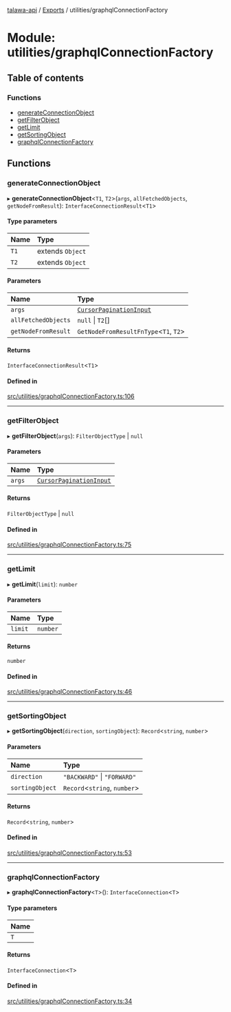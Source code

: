 [talawa-api](../README.md) / [Exports](../modules.md) / utilities/graphqlConnectionFactory

# Module: utilities/graphqlConnectionFactory

## Table of contents

### Functions

- [generateConnectionObject](utilities_graphqlConnectionFactory.md#generateconnectionobject)
- [getFilterObject](utilities_graphqlConnectionFactory.md#getfilterobject)
- [getLimit](utilities_graphqlConnectionFactory.md#getlimit)
- [getSortingObject](utilities_graphqlConnectionFactory.md#getsortingobject)
- [graphqlConnectionFactory](utilities_graphqlConnectionFactory.md#graphqlconnectionfactory)

## Functions

### generateConnectionObject

▸ **generateConnectionObject**\<`T1`, `T2`\>(`args`, `allFetchedObjects`, `getNodeFromResult`): `InterfaceConnectionResult`\<`T1`\>

#### Type parameters

| Name | Type |
| :------ | :------ |
| `T1` | extends `Object` |
| `T2` | extends `Object` |

#### Parameters

| Name | Type |
| :------ | :------ |
| `args` | [`CursorPaginationInput`](types_generatedGraphQLTypes.md#cursorpaginationinput) |
| `allFetchedObjects` | ``null`` \| `T2`[] |
| `getNodeFromResult` | `GetNodeFromResultFnType`\<`T1`, `T2`\> |

#### Returns

`InterfaceConnectionResult`\<`T1`\>

#### Defined in

[src/utilities/graphqlConnectionFactory.ts:106](https://github.com/PalisadoesFoundation/talawa-api/blob/00da99c/src/utilities/graphqlConnectionFactory.ts#L106)

___

### getFilterObject

▸ **getFilterObject**(`args`): `FilterObjectType` \| ``null``

#### Parameters

| Name | Type |
| :------ | :------ |
| `args` | [`CursorPaginationInput`](types_generatedGraphQLTypes.md#cursorpaginationinput) |

#### Returns

`FilterObjectType` \| ``null``

#### Defined in

[src/utilities/graphqlConnectionFactory.ts:75](https://github.com/PalisadoesFoundation/talawa-api/blob/00da99c/src/utilities/graphqlConnectionFactory.ts#L75)

___

### getLimit

▸ **getLimit**(`limit`): `number`

#### Parameters

| Name | Type |
| :------ | :------ |
| `limit` | `number` |

#### Returns

`number`

#### Defined in

[src/utilities/graphqlConnectionFactory.ts:46](https://github.com/PalisadoesFoundation/talawa-api/blob/00da99c/src/utilities/graphqlConnectionFactory.ts#L46)

___

### getSortingObject

▸ **getSortingObject**(`direction`, `sortingObject`): `Record`\<`string`, `number`\>

#### Parameters

| Name | Type |
| :------ | :------ |
| `direction` | ``"BACKWARD"`` \| ``"FORWARD"`` |
| `sortingObject` | `Record`\<`string`, `number`\> |

#### Returns

`Record`\<`string`, `number`\>

#### Defined in

[src/utilities/graphqlConnectionFactory.ts:53](https://github.com/PalisadoesFoundation/talawa-api/blob/00da99c/src/utilities/graphqlConnectionFactory.ts#L53)

___

### graphqlConnectionFactory

▸ **graphqlConnectionFactory**\<`T`\>(): `InterfaceConnection`\<`T`\>

#### Type parameters

| Name |
| :------ |
| `T` |

#### Returns

`InterfaceConnection`\<`T`\>

#### Defined in

[src/utilities/graphqlConnectionFactory.ts:34](https://github.com/PalisadoesFoundation/talawa-api/blob/00da99c/src/utilities/graphqlConnectionFactory.ts#L34)
